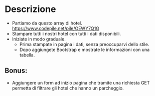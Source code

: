 # Descrizione
- Partiamo da questo array di hotel. https://www.codepile.net/pile/OEWY7Q1G 
- Stampare tutti i nostri hotel con tutti i dati disponibili.
- Iniziate in modo graduale. 
    - Prima stampate in pagina i dati, senza preoccuparvi dello stile. 
    - Dopo aggiungete Bootstrap e mostrate le informazioni con una tabella.


## Bonus:
- Aggiungere un form ad inizio pagina che tramite una richiesta GET permetta di filtrare gli hotel che hanno un parcheggio.